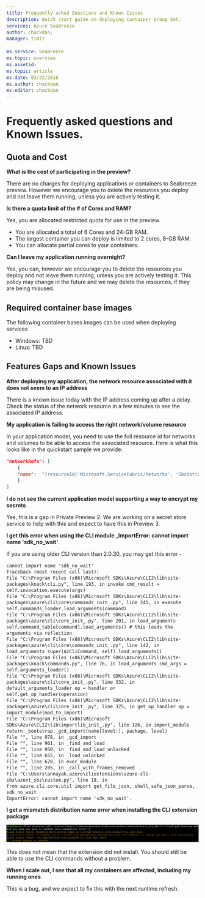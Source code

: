 ```yaml
---
title: Frequently asked Questions and Known Issues
description: Quick start guide on deploying Container Group Set.
services: Azure SeaBreeze
author: chackdan;
manager: timlt

ms.service: SeaBreeze
ms.topic: overview
ms.assetid:
ms.topic: article
ms.date: 03/22/2018
ms.author: chackdan
ms.editor: chackdan
---
```


# Frequently asked questions and Known Issues.

## Quota and Cost

**What is the cost of participating in the preview?**

 There are no charges for deploying applications or containers to Seabreeze preview. However we encourage you to delete the resources you deploy and not leave them running, unless you are actively testing it.

**Is there a quota limit of the # of Cores and RAM?**

Yes, you are allocated restricted quota for use in the preview.

-  You are allocated a total of 6 Cores and 24-GB RAM.
-  The largest container you can deploy is limited to 2 cores, 8-GB RAM.
-  You can allocate partial cores to your containers. 

**Can I leave my application running overnight?**

Yes, you can, however we encourage you to delete the resources you deploy and not leave them running, unless you are actively testing it. This policy may change in the future and we may delete the resources, if they are being misused.

## Required container base images
The following container bases images can be used when deploying services

- Windows: TBD
- Linux: TBD

## Features Gaps and Known Issues

**After deploying my application, the network resource associated with it does not seem to an IP address**

There is a known issue today with the IP address coming up after a delay. Check the status of the network resource in a few minutes to see the associated IP address.

**My application is failing to access the right network/volume resource**

In your application model, you need to use the full resource id for networks and volumes to be able to access the associated resource. Here is what this looks like in the quickstart sample we provide:

```json
"networkRefs": [
    {
    "name":  "[resourceId('Microsoft.ServiceFabric/networks', 'SbzVotingNetwork')]" 
    }
]
```

**I do not see the current application model supporting a way to encrypt my secrets**

Yes, this is a gap in Private Preview 2. We are working on a secret store service to help with this and expect to have this in Preview 3. 

**I get this error when using the CLI module _ImportError: cannot import name 'sdk_no_wait'**

If you are using older CLI version than 2.0.30, you may get this error -

```
cannot import name 'sdk_no_wait'
Traceback (most recent call last):
File "C:\Program Files (x86)\Microsoft SDKs\Azure\CLI2\lib\site-packages\knack\cli.py", line 193, in invoke cmd_result = self.invocation.execute(args)
File "C:\Program Files (x86)\Microsoft SDKs\Azure\CLI2\lib\site-packages\azure\cli\core\commands_init_.py", line 241, in execute self.commands_loader.load_arguments(command)
File "C:\Program Files (x86)\Microsoft SDKs\Azure\CLI2\lib\site-packages\azure\cli\core_init_.py", line 201, in load_arguments self.command_table[command].load_arguments() # this loads the arguments via reflection
File "C:\Program Files (x86)\Microsoft SDKs\Azure\CLI2\lib\site-packages\azure\cli\core\commands_init_.py", line 142, in load_arguments super(AzCliCommand, self).load_arguments()
File "C:\Program Files (x86)\Microsoft SDKs\Azure\CLI2\lib\site-packages\knack\commands.py", line 76, in load_arguments cmd_args = self.arguments_loader()
File "C:\Program Files (x86)\Microsoft SDKs\Azure\CLI2\lib\site-packages\azure\cli\core_init_.py", line 332, in default_arguments_loader op = handler or self.get_op_handler(operation)
File "C:\Program Files (x86)\Microsoft SDKs\Azure\CLI2\lib\site-packages\azure\cli\core_init_.py", line 375, in get_op_handler op = import_module(mod_to_import)
File "C:\Program Files (x86)\Microsoft SDKs\Azure\CLI2\lib\importlib_init_.py", line 126, in import_module return _bootstrap._gcd_import(name[level:], package, level)
File "", line 978, in _gcd_import
File "", line 961, in _find_and_load
File "", line 950, in _find_and_load_unlocked
File "", line 655, in _load_unlocked
File "", line 678, in exec_module
File "", line 205, in _call_with_frames_removed
File "C:\Users\annayak.azure\cliextensions\azure-cli-sbz\azext_sbz\custom.py", line 18, in 
from azure.cli.core.util import get_file_json, shell_safe_json_parse, sdk_no_wait
ImportError: cannot import name 'sdk_no_wait'.
```

**I get a mismatch distribution name error when installing the CLI extension package**

![warning message in cloud shell](./media/faq-and-knownissues/cli-package-warning.png)

This does not mean that the extension did not install. You should still be able to use the CLI commands without a problem.

**When I scale out, I see that all my containers are affected, including my running ones**

This is a bug, and we expect to fix this with the next runtime refresh.


